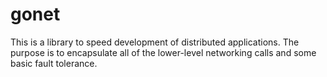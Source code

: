 # gonet

This is a library to speed development of distributed applications.
The purpose is to encapsulate all of the lower-level networking calls
and some basic fault tolerance.